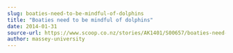 ```yaml
---
slug: boaties-need-to-be-mindful-of-dolphins
title: "Boaties need to be mindful of dolphins"
date: 2014-01-31
source-url: https://www.scoop.co.nz/stories/AK1401/S00657/boaties-need-to-be-mindful-of-dolphins.htm
author: massey-university
---
```


